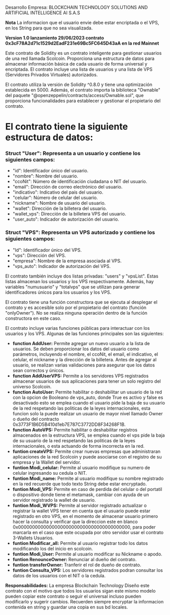 Desarrollo Empresa: BLOCKCHAIN TECHNOLOGY SOLUTIONS AND ARTIFICIAL INTELLIGENCE AI S.A.S

__Nota__ La informacion que el usuario envie debe estar encriptada o el VPS, en los String para que no sea visualizada.

__Version 1.0 lanzamiento 29/06/2023 contrato 0x3cF78A2d71c1529d2EadF231e69Bc5FC645D43aA en la red Mainnet__

Este contrato de Solidity es un contrato inteligente para gestionar usuarios de una red llamada Scolcoin. Proporciona una estructura de datos para almacenar información básica de cada usuario de forma universal y encriptada. El contrato incluye una lista de usuarios y una lista de VPS (Servidores Privados Virtuales) autorizados.

El contrato utiliza la versión de Solidity ^0.8.0 y tiene una optimización establecida en 5000. Además, el contrato importa la biblioteca "Ownable" del paquete "@openzeppelin/contracts/access/Ownable.sol", que proporciona funcionalidades para establecer y gestionar el propietario del contrato.

# El contrato tiene la siguiente estructura de datos:

### Struct "User": Representa a un usuario y contiene los siguientes campos:

* "id": Identificador único del usuario.
* "nombre": Nombre del usuario.
* "ccoNit": Número de identificación ciudadana o NIT del usuario.
* "email": Dirección de correo electrónico del usuario.
* "indicativo": Indicativo del país del usuario.
* "celular": Número de celular del usuario.
* "nickname": Nombre de usuario del usuario.
* "wallet": Dirección de la billetera del usuario.
* "wallet_vps": Dirección de la billetera VPS del usuario.
* "user_auto": Indicador de autorización del usuario.

### Struct "VPS": Representa un VPS autorizado y contiene los siguientes campos:

* "Id": Identificador único del VPS.
* "vps": Dirección del VPS.
* "empresa": Nombre de la empresa asociada al VPS.
* "vps_auto": Indicador de autorización del VPS.

El contrato también incluye dos listas privadas: "users" y "vpsList". Estas listas almacenan los usuarios y los VPS respectivamente. Además, hay variables "numusuario" y "totalvps" que se utilizan para generar identificadores únicos para los usuarios y los VPS.

El contrato tiene una función constructora que se ejecuta al desplegar el contrato y es accesible solo por el propietario del contrato (función "onlyOwner"). No se realiza ninguna operación dentro de la función constructora en este caso.

El contrato incluye varias funciones públicas para interactuar con los usuarios y los VPS. Algunas de las funciones principales son las siguientes:
* __function AddUser:__ Permite agregar un nuevo usuario a la lista de usuarios. Se deben proporcionar los datos del usuario como parámetros, incluyendo el nombre, el ccoNit, el email, el indicativo, el celular, el nickname y la dirección de la billetera. Antes de agregar al usuario, se realizan varias validaciones para asegurar que los datos sean correctos y únicos.
* __function AddUserVPS:__ Permite a los servidores VPS registrados almacenar usuarios de sus aplicaciones para tener un solo registro del universo Scolcoin.
* __function AutoUser:__ Permite habilitar o deshabilitar un usuario de la red con la opcion de Booleano de vps_auto, donde True es activo y false es desactivado esto se emplea cuando el usuario pide la baja de su usuario de la red respetando las politicas de la leyes internacionales, esta funcion solo la puede realizar un usuario de mayor nivel llamado Owner o dueño del contracto 0x3773F1B6D5B410d1eb7E787C3772DD8F34268F1B.
* __function AutoVPS:__ Permite habilitar o deshabilitar registros almacenados en la estructura VPS, se emplea cuando el vps pide la baja de su usuario de la red respetando las politicas de la leyes internacionales, o esta actuando de forma incorrecta en la red.
* __funtion createVPS:__ Permite crear nuevas empresas que administraran aplicaciones de la red Scolcoin y puede asociarse con el registro de su empresa y la Wallet del servidor.
* __funtion Modi_celular:__ Permite al usuario modifique su numero de celular ingresando su cedula o NIT.
* __funtion Modi_name:__ Permite al usuario modifique su nombre registrado en la red recuerde que todo texto String debe estar encryptado.
* __funtion Modi_VPS:__ Permite en caso de perdida del celular o del portatil o dispositivo donde tiene el metamask, cambiar con ayuda de un servidor registrado la wallet de usuario.
* __funtion Modi_WVPS:__ Permite al servidor registrado actualizar o registrar la wallet VPS tener en cuenta que el usuario puede estar registrado en otro VPS, en el momento de almacenar usuario primero hacer la consulta y verificar que la direccion este en blanco 0x0000000000000000000000000000000000000000, para poder marcarla en el caso que este ocupada por otro servidor usar el contrato 3-Wallets Usuarios.
* __funtion Modificar_all:__ Permite al usuario registrar todo los datos modificando los del inicio en scolcoin.
* __funtion Modi_User:__ Permite al usuario modificar su Nickname o apodo.
* __funtion RenounceOwner:__ Renunciar al dueño del contrato.
* __funtion transferOwner:__ Tranferir el rol de dueño de contrato.
* __funtion Consulta_VPS:__ Los servidores registrados podran consultar los datos de los usuarios con el NIT o la cedula.

__Responsabilidades:__ La empresa Blockchain Technology Diseño este contrato con el motivo que todos los usuarios sigan este mismo modelo pueden copiar este contrato o seguir el universal incluso pueden modificarlo y sugerir cambios. Recuerden siempre encryptar la informacion contenida en string y guardar una copia en sus bd locales.
